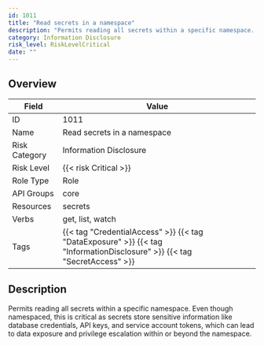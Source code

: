 ```yaml
---
id: 1011
title: "Read secrets in a namespace"
description: "Permits reading all secrets within a specific namespace. Even though namespaced, this is critical as secrets store sensitive information like database credentials, API keys, and service account tokens, which can lead to data exposure and privilege escalation within or beyond the namespace."
category: Information Disclosure
risk_level: RiskLevelCritical
date: ""
---
```


## Overview

| Field         | Value                                                                                                                    |
| ------------- | ------------------------------------------------------------------------------------------------------------------------ |
| ID            | 1011                                                                                                                     |
| Name          | Read secrets in a namespace                                                                                              |
| Risk Category | Information Disclosure                                                                                                   |
| Risk Level    | {{< risk Critical >}}                                                                                                    |
| Role Type     | Role                                                                                                                     |
| API Groups    | core                                                                                                                     |
| Resources     | secrets                                                                                                                  |
| Verbs         | get, list, watch                                                                                                         |
| Tags          | {{< tag "CredentialAccess" >}} {{< tag "DataExposure" >}} {{< tag "InformationDisclosure" >}} {{< tag "SecretAccess" >}} |

## Description

Permits reading all secrets within a specific namespace. Even though namespaced, this is critical as secrets store sensitive information like database credentials, API keys, and service account tokens, which can lead to data exposure and privilege escalation within or beyond the namespace.
